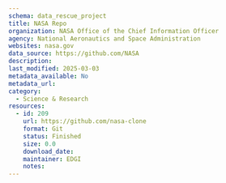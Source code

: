```yaml
---
schema: data_rescue_project 
title: NASA Repo
organization: NASA Office of the Chief Information Officer
agency: National Aeronautics and Space Administration
websites: nasa.gov
data_source: https://github.com/NASA
description: 
last_modified: 2025-03-03
metadata_available: No
metadata_url: 
category:
  - Science & Research 
resources:
  - id: 209
    url: https://github.com/nasa-clone
    format: Git
    status: Finished
    size: 0.0
    download_date: 
    maintainer: EDGI
    notes: 
---
```

